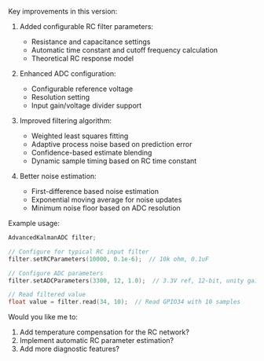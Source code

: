 Key improvements in this version:

1. Added configurable RC filter parameters:
   - Resistance and capacitance settings
   - Automatic time constant and cutoff frequency calculation
   - Theoretical RC response model

2. Enhanced ADC configuration:
   - Configurable reference voltage
   - Resolution setting
   - Input gain/voltage divider support

3. Improved filtering algorithm:
   - Weighted least squares fitting
   - Adaptive process noise based on prediction error
   - Confidence-based estimate blending
   - Dynamic sample timing based on RC time constant

4. Better noise estimation:
   - First-difference based noise estimation
   - Exponential moving average for noise updates
   - Minimum noise floor based on ADC resolution

Example usage:
```cpp
AdvancedKalmanADC filter;

// Configure for typical RC input filter
filter.setRCParameters(10000, 0.1e-6);  // 10k ohm, 0.1uF

// Configure ADC parameters
filter.setADCParameters(3300, 12, 1.0);  // 3.3V ref, 12-bit, unity gain

// Read filtered value
float value = filter.read(34, 10);  // Read GPIO34 with 10 samples
```

Would you like me to:
1. Add temperature compensation for the RC network?
2. Implement automatic RC parameter estimation?
3. Add more diagnostic features?
